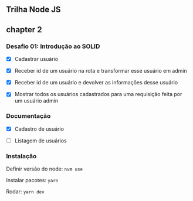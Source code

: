 ## Trilha Node JS 

## chapter 2

### Desafio 01: Introdução ao SOLID

- [x] Cadastrar usuário

- [x] Receber id de um usuário na rota e transformar esse usuário em admin

- [x] Receber id de um usuário e devolver as informações desse usuário

- [x] Mostrar todos os usuários cadastrados para uma requisição feita por um usuário admin 

### Documentação

- [x] Cadastro de usuário

- [ ] Listagem de usuários

### Instalação

Definir versão do node: `nvm use` 

Instalar pacotes: `yarn`

Rodar: `yarn dev`